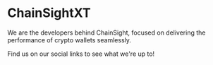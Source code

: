 # ChainSightXT
We are the developers behind ChainSight, focused on delivering the performance of crypto wallets seamlessly.

Find us on our social links to see what we're up to!
